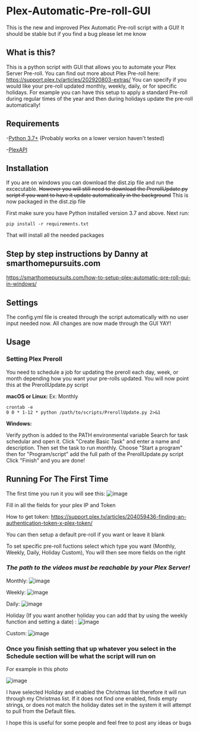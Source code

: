 # Plex-Automatic-Pre-roll-GUI
This is the new and improved Plex Automatic Pre-roll script with a GUI! It should be stable but if you find a bug please let me know

## What is this?
This is a python script with GUI that allows you to automate your Plex Server Pre-roll.
You can find out more about Plex Pre-roll here: https://support.plex.tv/articles/202920803-extras/
You can specify if you would like your pre-roll updated monthly, weekly, daily, or for specific holidays.
For example you can have this setup to apply a standard Pre-roll during regular times of the year and then during holidays update the pre-roll automatically!

## Requirements
-[Python 3.7+](https://www.python.org/)
(Probably works on a lower version haven't tested)

-[PlexAPI](https://github.com/pkkid/python-plexapi)


## Installation
If you are on windows you can download the dist.zip file and run the excecutable. ~~However you will still need to download the PrerollUpdate.py script if you want to have it update automatically in the background~~ This is now packaged in the dist.zip file

First make sure you have Python installed version 3.7 and above. Next run:


```
pip install -r requirements.txt
```
That will install all the needed packages 

## Step by step instructions by Danny at smarthomepursuits.com

https://smarthomepursuits.com/how-to-setup-plex-automatic-pre-roll-gui-in-windows/


## Settings
The config.yml file is created through the script automatically with no user input needed now. All changes are now made through the GUI YAY!


## Usage

### Setting Plex Preroll

You need to schedule a job for updating the preroll each day, week, or month depending how you want your pre-rolls updated.
You will now point this at the PrerollUpdate.py script 

**macOS or Linux:**
Ex: Monthly

```
crontab -e
0 0 * 1-12 * python /path/to/scripts/PrerollUpdate.py 2>&1
```

**Windows:**

Verify python is added to the PATH environmental variable
Search for task schedular and open it. Click "Create Basic Task" and enter a name and description. Then set the task to run monthly. Choose "Start a program" then for "Program/script" add the full path of the PrerollUpdate.py script Click "Finish" and you are done!


## Running For The First Time

The first time you run it you will see this:
![image](https://user-images.githubusercontent.com/75536101/146992593-a21866ea-7e3f-428c-8640-df197954819d.png)

Fill in all the fields for your plex IP and Token

How to get token: https://support.plex.tv/articles/204059436-finding-an-authentication-token-x-plex-token/ 

You can then setup a default pre-roll if you want or leave it blank

To set specific pre-roll fuctions select which type you want (Monthly, Weekly, Daily, Holiday Custom), You will then see more fields on the right
### *The path to the videos must be reachable by your Plex Server!*

Monthly:
![image](https://user-images.githubusercontent.com/75536101/146992956-baa1dd72-57e0-4aa2-bbdf-8cf4e75cd4be.png)

Weekly:
![image](https://user-images.githubusercontent.com/75536101/146993034-951f7bcc-6011-40a7-994b-1564cea961d1.png)

Daily:
![image](https://user-images.githubusercontent.com/75536101/146993063-d1dc0964-233c-4e11-8099-d5e9555b1497.png)

Holiday (If you want another holiday you can add that by using the weekly function and setting a date) :
![image](https://user-images.githubusercontent.com/75536101/146993137-a99e4e79-0e4f-4348-b72a-6ffa19a370cc.png)

Custom:
![image](https://user-images.githubusercontent.com/75536101/147268244-abf0f6d2-2fe5-43bd-93ec-d69e982d7425.png)

### Once you finish setting that up whatever you select in the Schedule section will be what the script will run on

For example in this photo

![image](https://user-images.githubusercontent.com/75536101/146993632-4decbe1e-d942-4c4a-b431-2bc68568f7c0.png)

I have selected Holiday and enabled the Christmas list therefore it will run through my Christmas list. If it does not find one enabled, finds empty strings, or does not match the holiday dates set in the system it will attempt to pull from the Default files.

I hope this is useful for some people and feel free to post any ideas or bugs
